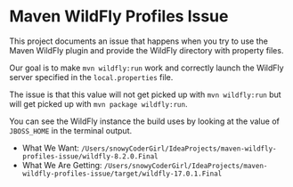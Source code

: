 # Maven WildFly Profiles Issue

This project documents an issue that happens when you try to use the Maven WildFly plugin and provide the WildFly directory with property files.

Our goal is to make `mvn wildfly:run` work and correctly launch the WildFly server specified in the `local.properties` file. 

The issue is that this value will not get picked up with `mvn wildfly:run` but will get picked up with `mvn package wildfly:run`. 

You can see the WildFly instance the build uses by looking at the value of `JBOSS_HOME` in the terminal output.
- What We Want: `/Users/snowyCoderGirl/IdeaProjects/maven-wildfly-profiles-issue/wildfly-8.2.0.Final`
- What We Are Getting: `/Users/snowyCoderGirl/IdeaProjects/maven-wildfly-profiles-issue/target/wildfly-17.0.1.Final`